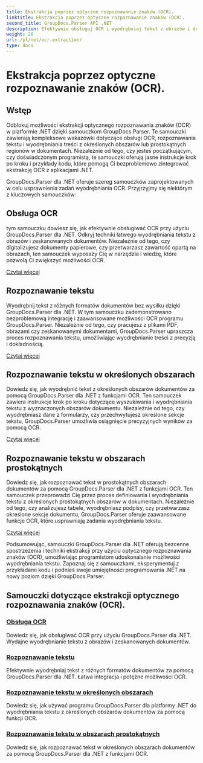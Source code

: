 ```yaml
---
title: Ekstrakcja poprzez optyczne rozpoznawanie znaków (OCR).
linktitle: Ekstrakcja poprzez optyczne rozpoznawanie znaków (OCR).
second_title: GroupDocs.Parser API .NET
description: Efektywnie obsługuj OCR i wyodrębniaj tekst z obrazów i dokumentów za pomocą GroupDocs.Parser dla .NET. Zwiększ swoje możliwości OCR już dziś!
weight: 28
url: /pl/net/ocr-extraction/
type: docs
---
```

# Ekstrakcja poprzez optyczne rozpoznawanie znaków (OCR).


## Wstęp

Odblokuj możliwości ekstrakcji optycznego rozpoznawania znaków (OCR) w platformie .NET dzięki samouczkom GroupDocs.Parser. Te samouczki zawierają kompleksowe wskazówki dotyczące obsługi OCR, rozpoznawania tekstu i wyodrębniania treści z określonych obszarów lub prostokątnych regionów w dokumentach. Niezależnie od tego, czy jesteś początkującym, czy doświadczonym programistą, te samouczki oferują jasne instrukcje krok po kroku i przykłady kodu, które pomogą Ci bezproblemowo zintegrować ekstrakcję OCR z aplikacjami .NET.

GroupDocs.Parser dla .NET oferuje szereg samouczków zaprojektowanych w celu usprawnienia zadań wyodrębniania OCR. Przyjrzyjmy się niektórym z kluczowych samouczków:

## Obsługa OCR
tym samouczku dowiesz się, jak efektywnie obsługiwać OCR przy użyciu GroupDocs.Parser dla .NET. Odkryj techniki łatwego wyodrębniania tekstu z obrazów i zeskanowanych dokumentów. Niezależnie od tego, czy digitalizujesz dokumenty papierowe, czy przetwarzasz zawartość opartą na obrazach, ten samouczek wyposaży Cię w narzędzia i wiedzę, które pozwolą Ci zwiększyć możliwości OCR.

[Czytaj więcej](./handling-ocr/)

## Rozpoznawanie tekstu
Wyodrębnij tekst z różnych formatów dokumentów bez wysiłku dzięki GroupDocs.Parser dla .NET. W tym samouczku zademonstrowano bezproblemową integrację i zaawansowane możliwości OCR programu GroupDocs.Parser. Niezależnie od tego, czy pracujesz z plikami PDF, obrazami czy zeskanowanymi dokumentami, GroupDocs.Parser upraszcza proces rozpoznawania tekstu, umożliwiając wyodrębnianie treści z precyzją i dokładnością.

[Czytaj więcej](./recognizing-text/)

## Rozpoznawanie tekstu w określonych obszarach
Dowiedz się, jak wyodrębnić tekst z określonych obszarów dokumentów za pomocą GroupDocs.Parser dla .NET z funkcjami OCR. Ten samouczek zawiera instrukcje krok po kroku dotyczące wyszukiwania i wyodrębniania tekstu z wyznaczonych obszarów dokumentu. Niezależnie od tego, czy wyodrębniasz dane z formularzy, czy przechwytujesz określone sekcje tekstu, GroupDocs.Parser umożliwia osiągnięcie precyzyjnych wyników za pomocą OCR.

[Czytaj więcej](./recognizing-text-in-specific-areas/)

## Rozpoznawanie tekstu w obszarach prostokątnych
Dowiedz się, jak rozpoznawać tekst w prostokątnych obszarach dokumentów za pomocą GroupDocs.Parser dla .NET z funkcjami OCR. Ten samouczek przeprowadzi Cię przez proces definiowania i wyodrębniania tekstu z określonych prostokątnych obszarów w dokumentach. Niezależnie od tego, czy analizujesz tabele, wyodrębniasz podpisy, czy przetwarzasz określone sekcje dokumentu, GroupDocs.Parser oferuje zaawansowane funkcje OCR, które usprawniają zadania wyodrębniania tekstu.

[Czytaj więcej](./recognizing-text-in-rectangular-regions/)

Podsumowując, samouczki GroupDocs.Parser dla .NET oferują bezcenne spostrzeżenia i techniki ekstrakcji przy użyciu optycznego rozpoznawania znaków (OCR), umożliwiając programistom udoskonalanie możliwości wyodrębniania tekstu. Zapoznaj się z samouczkami, eksperymentuj z przykładami kodu i podnieś swoje umiejętności programowania .NET na nowy poziom dzięki GroupDocs.Parser.
## Samouczki dotyczące ekstrakcji optycznego rozpoznawania znaków (OCR).
### [Obsługa OCR](./handling-ocr/)
Dowiedz się, jak obsługiwać OCR przy użyciu GroupDocs.Parser dla .NET. Wydajne wyodrębnianie tekstu z obrazów i zeskanowanych dokumentów.
### [Rozpoznawanie tekstu](./recognizing-text/)
Efektywnie wyodrębniaj tekst z różnych formatów dokumentów za pomocą GroupDocs.Parser dla .NET. Łatwa integracja i potężne możliwości OCR.
### [Rozpoznawanie tekstu w określonych obszarach](./recognizing-text-in-specific-areas/)
Dowiedz się, jak używać programu GroupDocs.Parser dla platformy .NET do wyodrębniania tekstu z określonych obszarów dokumentów za pomocą funkcji OCR.
### [Rozpoznawanie tekstu w obszarach prostokątnych](./recognizing-text-in-rectangular-regions/)
Dowiedz się, jak rozpoznawać tekst w określonych obszarach dokumentów za pomocą GroupDocs.Parser dla .NET z funkcjami OCR.